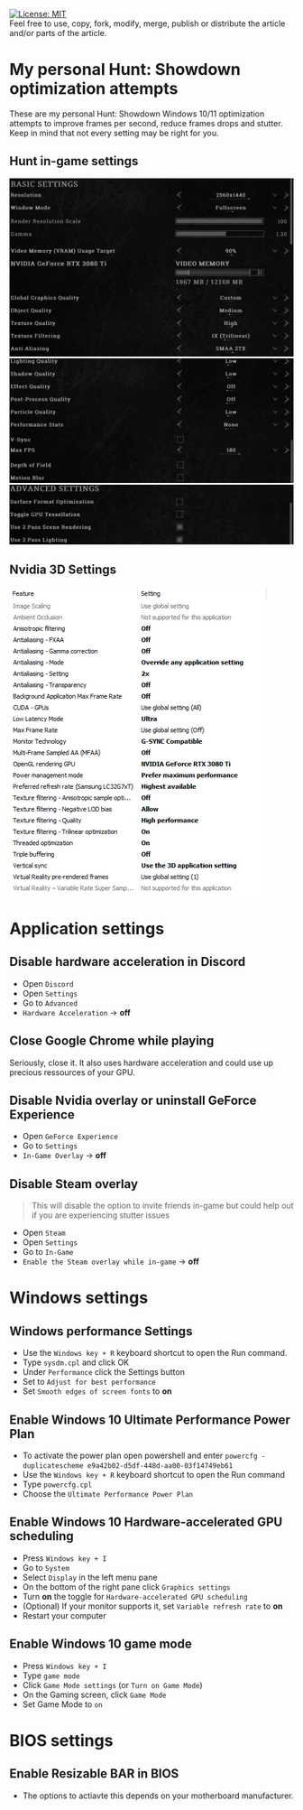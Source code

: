 [![License: MIT](https://img.shields.io/badge/License-MIT-green.svg)](https://github.com/nopantsfriday/restart_steam_client/blob/master/LICENSE)
<br>Feel free to use, copy, fork, modify, merge, publish or distribute the article and/or parts of the article.

# My personal Hunt: Showdown optimization attempts
These are my personal Hunt: Showdown Windows 10/11 optimization attempts to improve frames per second, reduce frames drops and stutter. Keep in mind that not every setting may be right for you.

## Hunt in-game settings
![1.png](https://raw.githubusercontent.com/nopantsfriday/hunt_showdown_settings/main/1.png)
![2.png](https://raw.githubusercontent.com/nopantsfriday/hunt_showdown_settings/main/2.png)
![3.png](https://raw.githubusercontent.com/nopantsfriday/hunt_showdown_settings/main/3.png)

## Nvidia 3D Settings
![nvidia.png](https://raw.githubusercontent.com/nopantsfriday/hunt_showdown_settings/main/nvidia.png)

# Application settings
## Disable hardware acceleration in Discord
- Open ```Discord```
- Open ```Settings```
- Go to ```Advanced```
- ```Hardware Acceleration``` -> **off**

## Close Google Chrome while playing 
Seriously, close it. It also uses hardware acceleration and could use up precious ressources of your GPU.

## Disable Nvidia overlay or uninstall GeForce Experience
- Open ```GeForce Experience```
- Go to ```Settings```
- ```In-Game Overlay``` -> **off**

## Disable Steam overlay
> This will disable the option to invite friends in-game but could help out if you are experiencing stutter issues
- Open ```Steam```
- Open ```Settings```
- Go to ```In-Game``` 
- ```Enable the Steam overlay while in-game``` -> **off** <br />

# Windows settings
## Windows performance Settings
- Use the ```Windows key + R``` keyboard shortcut to open the Run command.
- Type ```sysdm.cpl``` and click OK
- Under ```Performance``` click the Settings button
- Set to ``` Adjust for best performance ```
- Set ```Smooth edges of screen fonts``` to **on**

## Enable Windows 10 Ultimate Performance Power Plan
- To activate the power plan open powershell and enter
```powercfg -duplicatescheme e9a42b02-d5df-448d-aa00-03f14749eb61```
- Use the ```Windows key + R``` keyboard shortcut to open the Run command
- Type ```powercfg.cpl```
- Choose the ```Ultimate Performance Power Plan```

## Enable Windows 10 Hardware-accelerated GPU scheduling
- Press ```Windows key + I```
- Go to ```System```
- Select ```Display``` in the left menu pane
- On the bottom of the right pane click ```Graphics settings```
- Turn **on** the toggle for ```Hardware-accelerated GPU scheduling```
- (Optional) If your monitor supports it, set ```Variable refresh rate``` to **on**
- Restart your computer

## Enable Windows 10 game mode
- Press ```Windows key + I```
- Type ```game mode```
- Click ```Game Mode settings``` (or ```Turn on Game Mode```)
- On the Gaming screen, click ```Game Mode```
- Set Game Mode to ```on```

# BIOS settings
## Enable  Resizable BAR in BIOS
- The options to actiavte this depends on your motherboard manufacturer.
